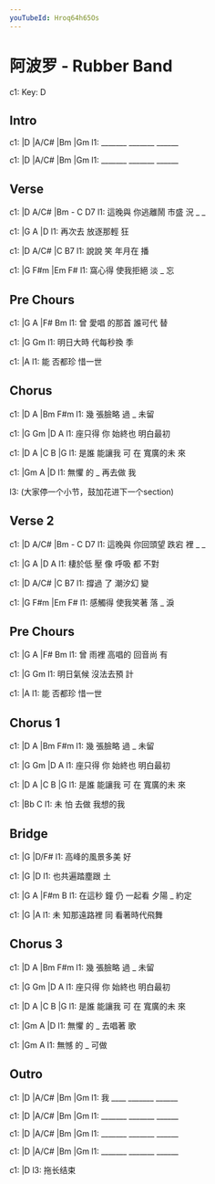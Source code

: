 ```yaml
---
youTubeId: Hroq64h65Os
---
```


# 阿波罗 - Rubber Band

c1: Key: D

## Intro

c1: |D      |A/C#   |Bm    |Gm
l1:  _______ _______ ______

c1: |D      |A/C#   |Bm    |Gm
l1:  _______ _______ ______

## Verse

c1: |D       A/C#    |Bm   -    C D7
l1:   這晚與 你逃離鬧 市盛 況 _  _

c1: |G       A       |D
l1:   再次去 放逐那輕 狂

c1: |D     A/C#     |C   B7
l1:   說說 笑 年月在 播

c1: |G        F#m     |Em   F#
l1:    窩心得 使我拒絕 淡 _ 忘

## Pre Chours

c1:   |G    A     |F#     Bm
l1: 曾 愛唱 的那首 誰可代 替

c1:         |G        Gm
l1: 明日大時 代每秒換 季

c1:   |A
l1: 能 否都珍 惜一世

## Chorus

c1: |D    A     |Bm   F#m
l1:    幾 張臉略 過 _ 未留

c1: |G      Gm       |D       A
l1:  座只得 你 始終也 明白最初

c1: |D     A     |C     B       |G
l1:   是誰 能讓我 可 在 寬廣的未 來

c1:     |Gm   A     |D
l1: 無懼 的 _ 再去做 我

l3: (大家停一个小节，鼓加花进下一个section)

## Verse 2

c1: |D       A/C#    |Bm   -    C D7
l1:   這晚與 你回頭望 跌宕 裡 _  _

c1: |G       A    |D       A
l1:   棲於低 壓 像 呼吸 都 不對

c1: |D     A/C#     |C   B7
l1:   撐過 了 潮汐幻 變

c1: |G        F#m     |Em   F#
l1:    感觸得 使我笑著 落 _ 淚

## Pre Chours

c1:   |G    A     |F#     Bm
l1: 曾 雨裡 高唱的 回音尚 有

c1:         |G        Gm
l1: 明日氣候 沒法去預 計

c1:   |A
l1: 能 否都珍 惜一世

## Chorus 1

c1: |D    A     |Bm   F#m
l1:    幾 張臉略 過 _ 未留

c1: |G      Gm       |D       A
l1:  座只得 你 始終也 明白最初

c1: |D     A     |C     B       |G
l1:   是誰 能讓我 可 在 寬廣的未 來

c1:   |Bb      C
l1: 未 怕 去做 我想的我

## Bridge

c1: |G              |D/F#
l1:   高峰的風景多美 好

c1: |G            |D
l1:   也共遍踏塵跟 土

c1:       |G     A     |F#m    B
l1: 在這秒 鐘 仍 一起看 夕陽 _ 約定

c1:   |G            |A
l1: 未 知那遠路裡 同 看著時代飛舞

## Chorus 3

c1: |D    A     |Bm   F#m
l1:    幾 張臉略 過 _ 未留

c1: |G      Gm       |D       A
l1:  座只得 你 始終也 明白最初

c1: |D     A     |C     B       |G
l1:   是誰 能讓我 可 在 寬廣的未 來


c1:     |Gm   A     |D
l1: 無懼 的 _ 去唱著 歌

c1:     |Gm   A
l1: 無憾 的 _ 可做

## Outro

c1: |D      |A/C#   |Bm    |Gm
l1:  我 ____ _______ ______

c1: |D      |A/C#   |Bm    |Gm
l1:  _______ _______ ______

c1: |D      |A/C#   |Bm    |Gm
l1:  _______ _______ ______

c1: |D      |A/C#   |Bm    |Gm
l1:  _______ _______ ______

c1: |D
l3:  拖长结束
